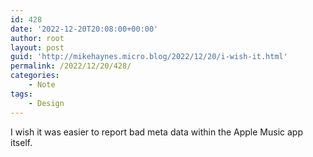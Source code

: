 ```yaml
---
id: 428
date: '2022-12-20T20:08:00+00:00'
author: root
layout: post
guid: 'http://mikehaynes.micro.blog/2022/12/20/i-wish-it.html'
permalink: /2022/12/20/428/
categories:
    - Note
tags:
    - Design
---
```


I wish it was easier to report bad meta data within the Apple Music app itself.